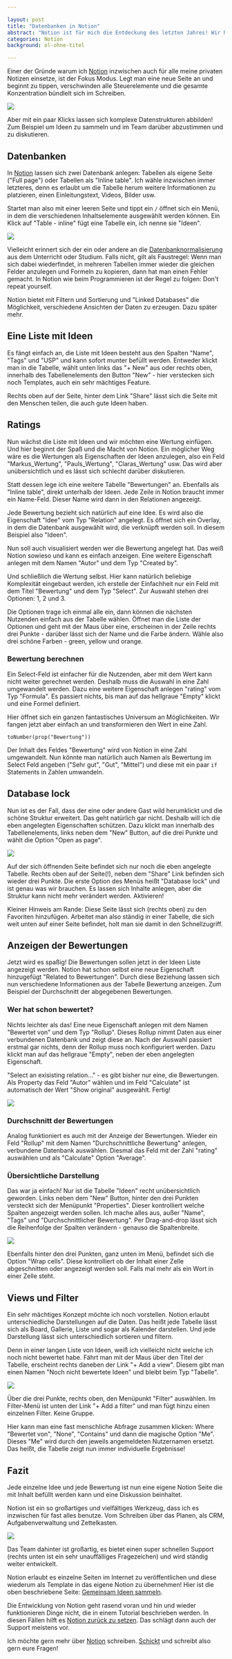 ```yaml
---

layout: post
title: "Datenbanken in Notion"
abstract: "Notion ist für mich die Entdeckung des letzten Jahres! Wir haben es urspünglich als Firmen-Wiki eingesetzt um unser Wissen besser zu strukturieren, aber jeden Tag übernimmt es mehr Aufgaben. Notion ist ein Werkzeug, mit dem praktisch alles umgesetzt werden kann. Zum Beispiel eine Seite um sich gemeinsam über Ideen auszutauschen."
categories: Notion
background: ol-ohne-titel

---
```


Einer der Gründe warum ich [Notion](https://www.notion.so) inzwischen auch für alle meine privaten Notizen einsetze, ist der Fokus Modus. Legt man eine neue Seite an und beginnt zu tippen, verschwinden alle Steuerelemente und die gesamte Konzentration bündlelt sich im Schreiben.

<img src="../img/notion/fokus.png">

Aber mit ein paar Klicks lassen sich komplexe Datenstrukturen abbilden! Zum Beispiel um Ideen zu sammeln und im Team darüber abzustimmen und zu diskutieren.


## Datenbanken

In [Notion](https://www.notion.so) lassen sich zwei Datenbank anlegen: Tabellen als eigene Seite ("Full page") oder Tabellen als "Inline table". Ich wähle inzwischen immer letzteres, denn es erlaubt um die Tabelle herum weitere Informationen zu platzieren, einen Einleitungstext, Videos, Bilder usw.

Startet man also mit einer leeren Seite und tippt ein `/` öffnet sich ein Menü, in dem die verschiedenen Inhaltselemente ausgewählt werden können. Ein Klick auf "Table - inline" fügt eine Tabelle ein, ich nenne sie "Ideen". 

<img src="../img/notion/add_content.png">

Vielleicht erinnert sich der ein oder andere an die [Datenbanknormalisierung](https://de.wikipedia.org/wiki/Normalisierung_(Datenbank)) aus dem Unterricht oder Studium. Falls nicht, gilt als Faustregel: Wenn man sich dabei wiederfindet, in mehreren Tabellen immer wieder die gleichen Felder anzulegen und Formeln zu kopieren, dann hat man einen Fehler gemacht. In Notion wie beim Programmieren ist der Regel zu folgen: Don't repeat yourself.

Notion bietet mit Filtern und Sortierung und "Linked Databases" die Möglichkeit, verschiedene Ansichten der Daten zu erzeugen. Dazu später mehr.


## Eine Liste mit Ideen

Es fängt einfach an, die Liste mit Ideen besteht aus den Spalten "Name", "Tags" und "USP" und kann sofort munter befüllt werden. Entweder klickt man in die Tabelle, wählt unten links das "+ New" aus oder rechts oben, innerhalb des Tabellenelements den Button "New" - hier verstecken sich noch Templates, auch ein sehr mächtiges Feature.

Rechts oben auf der Seite, hinter dem Link "Share" lässt sich die Seite mit den Menschen teilen, die auch gute Ideen haben.


## Ratings

Nun wächst die Liste mit Ideen und wir möchten eine Wertung einfügen. Und hier beginnt der Spaß und die Macht von Notion. Ein möglicher Weg wäre es die Wertungen als Eigenschaften der Ideen anzulegen, also ein Feld "Markus_Wertung", "Pauls_Wertung", "Claras_Wertung" usw. Das wird aber unübersichtlich und es lässt sich schlecht darüber diskutieren.

Statt dessen lege ich eine weitere Tabelle "Bewertungen" an. Ebenfalls als "Inline table", direkt unterhalb der Ideen. Jede Zeile in Notion braucht immer ein Name-Feld. Dieser Name wird dann in den Relationen angezeigt.

Jede Bewertung bezieht sich natürlich auf eine Idee. Es wird also die Eigenschaft "Idee" vom Typ "Relation" angelegt. Es öffnet sich ein Overlay, in dem die Datenbank ausgewählt wird, die verknüpft werden soll. In diesem Beispiel also "Ideen".

Nun soll auch visualisiert werden wer die Bewertung angelegt hat. Das weiß Notion sowieso und kann es einfach anzeigen. Eine weitere Eigenschaft anlegen mit dem Namen "Autor" und dem Typ "Created by".

Und schließlich die Wertung selbst. Hier kann natürlich beliebige Komplexität eingebaut werden, ich erstelle der Einfachheit nur ein Feld mit dem Titel "Bewertung" und dem Typ "Select". Zur Auswahl stehen drei Optionen: 1, 2 und 3.

Die Optionen trage ich einmal alle ein, dann können die nächsten Nutzenden einfach aus der Tabelle wählen. Öffnet man die Liste der Optionen und geht mit der Maus über eine, erscheinen in der Zeile rechts drei Punkte - darüber lässt sich der Name und die Farbe ändern. Wähle also drei schöne Farben - green, yellow und orange.


### Bewertung berechnen

Ein Select-Feld ist einfacher für die Nutzenden, aber mit dem Wert kann nicht weiter gerechnet werden. Deshalb muss die Auswahl in eine Zahl umgewandelt werden. Dazu eine weitere Eigenschaft anlegen "rating" vom Typ "Formula". Es passiert nichts, bis man auf das hellgraue "Empty" klickt und eine Formel definiert.

Hier öffnet sich ein ganzen fantastisches Universum an Möglichkeiten. Wir fangen jetzt aber einfach an und transformieren den Wert in eine Zahl.

```
toNumber(prop("Bewertung"))
```

Der Inhalt des Feldes "Bewertung" wird von Notion in eine Zahl umgewandelt. Nun könnte man natürlich auch Namen als Bewertung im Select Feld angeben ("Sehr gut", "Gut", "Mittel") und diese mit ein paar `if` Statements in Zahlen umwandeln. 


## Database lock

Nun ist es der Fall, dass der eine oder andere Gast wild herumklickt und die schöne Struktur erweitert. Das geht natürlich gar nicht. Deshalb will ich die eben angelegten Eigenschaften schützen. Dazu klickt man innerhalb des Tabellenelements, links neben dem "New" Button, auf die drei Punkte und wählt die Option "Open as page".

<img src="../img/notion/database_lock.png">

Auf der sich öffnenden Seite befindet sich nur noch die eben angelegte Tabelle. Rechts oben auf der Seite(!), neben dem "Share" Link befinden sich wieder drei Punkte. Die erste Option des Menüs heißt "Database lock" und ist genau was wir brauchen. Es lassen sich Inhalte anlegen, aber die Struktur kann nicht mehr verändert werden. Aktivieren!

Kleiner Hinweis am Rande: Diese Seite lässt sich (rechts oben) zu den Favoriten hinzufügen. Arbeitet man also ständig in einer Tabelle, die sich weit unten auf einer Seite befindet, holt man sie damit in den Schnellzugriff.


## Anzeigen der Bewertungen

Jetzt wird es spaßig! Die Bewertungen sollen jetzt in der Ideen Liste angezeigt werden. Notion hat schon selbst eine neue Eigenschaft hinzugefügt "Related to Bewertungen". Durch diese Beziehung lassen sich nun verschiedene Informationen aus der Tabelle Bewertung anzeigen. Zum Beispiel der Durchschnitt der abgegebenen Bewertungen.


### Wer hat schon bewertet?

Nichts leichter als das! Eine neue Eigenschaft anlegen mit dem Namen "Bewertet von" und dem Typ "Rollup". Dieses Rollup nimmt Daten aus einer verbundenen Datenbank und zeigt diese an. Nach der Auswahl passiert erstmal gar nichts, denn der Rollup muss noch konfiguriert werden. Dazu klickt man auf das hellgraue "Empty", neben der eben angelegten Eigenschaft.

"Select an exisisting relation..." - es gibt bisher nur eine, die Bewertungen. Als Property das Feld "Autor" wählen und im Feld "Calculate" ist automatisch der Wert "Show original" ausgewählt. Fertig!

<img src="../img/notion/rollup.png">


### Durchschnitt der Bewertungen

Analog funktioniert es auch mit der Anzeige der Bewertungen. Wieder ein Feld "Rollup" mit dem Namen "Durchschnittliche Bewertung" anlegen, verbundene Datenbank auswählen. Diesmal das Feld mit der Zahl "rating" auswählen und als "Calculate" Option "Average".


### Übersichtliche Darstellung

Das war ja einfach! Nur ist die Tabelle "Ideen" recht unübersichtlich geworden. Links neben dem "New" Button, hinter den drei Punkten versteckt sich der Menüpunkt "Properties". Dieser kontrolliert welche Spalten angezeigt werden sollen. Ich mache alles aus, außer "Name", "Tags" und "Durchschnittlicher Bewertung". Per Drag-and-drop lässt sich die Reihenfolge der Spalten verändern - genauso die Spaltenbreite.

<img src="../img/notion/properties.png">

Ebenfalls hinter den drei Punkten, ganz unten im Menü, befindet sich die Option "Wrap cells". Diese kontrolliert ob der Inhalt einer Zelle abgeschnitten oder angezeigt werden soll. Falls mal mehr als ein Wort in einer Zelle steht.


## Views und Filter

Ein sehr mächtiges Konzept möchte ich noch vorstellen. Notion erlaubt unterschiedliche Darstellungen auf die Daten. Das heißt jede Tabelle lässt sich als Board, Gallerie, Liste und sogar als Kalender darstellen. Und jede Darstellung lässt sich unterschiedlich sortieren und filtern.

Denn in einer langen Liste von Ideen, weiß ich vielleicht nicht welche ich noch nicht bewertet habe. Fährt man mit der Maus über den Titel der Tabelle, erscheint rechts daneben der Link "+ Add a view". Diesem gibt man einen Namen "Noch nicht bewertete Ideen" und bleibt beim Typ "Tabelle". 

<img src="../img/notion/add_a_view.png">

Über die drei Punkte, rechts oben, den Menüpunkt "Filter" auswählen. Im Filter-Menü ist unten der Link "+ Add a filter" und man fügt hinzu einen einzelnen Filter. Keine Gruppe.

Hier kann man eine fast menschliche Abfrage zusammen klicken: Where "Bewertet von", "None", "Contains" und dann die magische Option "Me". Dieses "Me" wird durch den jeweils angemeldeten Nutzernamen ersetzt. Das heißt, die Tabelle zeigt nun immer individuelle Ergebnisse!


## Fazit

Jede einzelne Idee und jede Bewertung ist nun eine eigene Notion Seite die mit Inhalt befüllt werden kann und eine Diskussion beinhaltet.

Notion ist ein so großartiges und vielfältiges Werkzeug, dass ich es inzwischen für fast alles benutze. Vom Schreiben über das Planen, als CRM, Aufgabenverwaltung und Zettelkasten.

<img src="../img/notion/ideen_sammlung.png">

Das Team dahinter ist großartig, es bietet einen super schnellen Support (rechts unten ist ein sehr unauffälliges Fragezeichen) und wird ständig weiter entwickelt.

Notion erlaubt es einzelne Seiten im Internet zu veröffentlichen und diese wiederum als Template in das eigene Notion zu übernehmen! Hier ist die oben beschriebene Seite: [Gemeinsam Ideen sammeln](https://www.notion.so/Notion-Datenbanken-dd256bb0fdd74c57b079ad864fe6d4b5).

Die Entwicklung von Notion geht rasend voran und hin und wieder funktionieren Dinge nicht, die in einem Tutorial beschrieben werden. In diesen Fällen hilft es [Notion zurück zu setzen](https://www.notion.so/Reset-Notion-1b70196f1f6145d7a8695afc425d8699). Das schlägt dann auch der Support meistens vor.

Ich möchte gern mehr über [Notion](https://www.notion.so) schreiben. [Schickt](https://www.paul-lunow.de) und schreibt also gern eure Fragen!